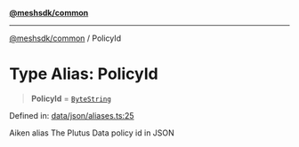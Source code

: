 [**@meshsdk/common**](../README.md)

***

[@meshsdk/common](../globals.md) / PolicyId

# Type Alias: PolicyId

> **PolicyId** = [`ByteString`](ByteString.md)

Defined in: [data/json/aliases.ts:25](https://github.com/MeshJS/mesh/blob/1abde1553cbd7cf2cf4e40197fc0de9e4a7d0f49/packages/mesh-common/src/data/json/aliases.ts#L25)

Aiken alias
The Plutus Data policy id in JSON
